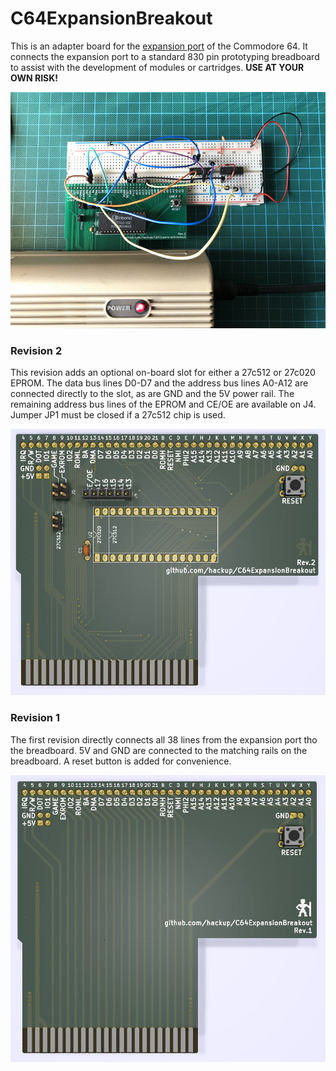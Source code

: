 # C64ExpansionBreakout

This is an adapter board for the [expansion port](https://www.c64-wiki.com/wiki/Expansion_Port) of the Commodore 64. It connects the expansion port to a standard 830 pin prototyping breadboard to assist with the development of modules or cartridges. **USE AT YOUR OWN RISK!**

![Adapter In Action](media/rev2-in-action.jpg)


### Revision 2
This revision adds an optional on-board slot for either a 27c512 or 27c020 EPROM. The data bus lines D0-D7 and the address bus lines A0-A12 are connected directly to the slot, as are GND and the 5V power rail. The remaining address bus lines of the EPROM and CE/OE are available on J4. Jumper JP1 must be closed if a 27c512 chip is used.

![C64ExpansionBreakout Rev. 2](media/C64ExpansionBreakout-Rev2.jpg)


### Revision 1
The first revision directly connects all 38 lines from the expansion port tho the breadboard. 5V and GND are connected to the matching rails on the breadboard. A reset button is added for convenience.

![Pi1541io Rev.1](media/C64ExpansionBreakout-Rev1.jpg)
